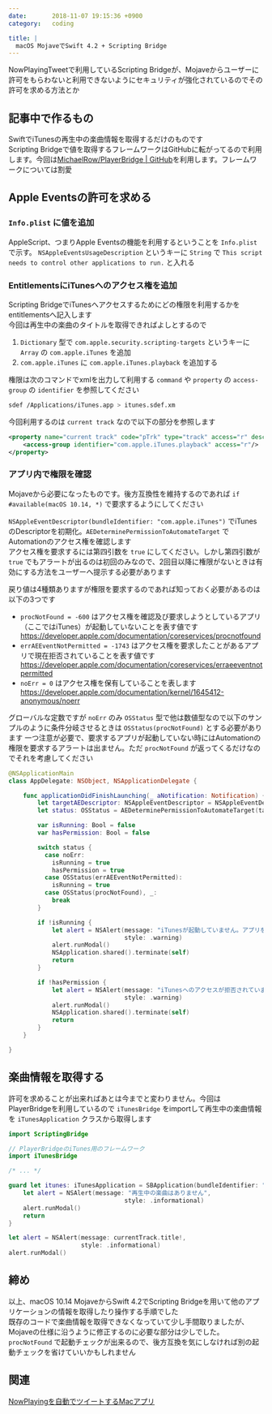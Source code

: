 ```yaml
---
date:       2018-11-07 19:15:36 +0900
category:   coding

title: |
  macOS MojaveでSwift 4.2 + Scripting Bridge
---
```


NowPlayingTweetで利用しているScripting Bridgeが、Mojaveからユーザーに許可をもらわないと利用できないようにセキュリティが強化されているのでその許可を求める方法とか

<!--more-->


## 記事中で作るもの
SwiftでiTunesの再生中の楽曲情報を取得するだけのものです  
Scripting Bridgeで値を取得するフレームワークはGitHubに転がってるので利用します。今回は[MichaelRow/PlayerBridge \| GitHub](https://github.com/MichaelRow/PlayerBridge)を利用します。フレームワークについては割愛

## Apple Eventsの許可を求める

### `Info.plist` に値を追加
AppleScript、つまりApple Eventsの機能を利用するということを `Info.plist` で示す。 `NSAppleEventsUsageDescription` というキーに `String` で `This script needs to control other applications to run.` と入れる

### EntitlementsにiTunesへのアクセス権を追加
Scripting BridgeでiTunesへアクセスするためにどの権限を利用するかをentitlementsへ記入します  
今回は再生中の楽曲のタイトルを取得できればよしとするので
1. `Dictionary` 型で `com.apple.security.scripting-targets` というキーに `Array` の `com.apple.iTunes` を追加
2. `com.apple.iTunes` に `com.apple.iTunes.playback` を追加する

権限は次のコマンドでxmlを出力して利用する `command` や `property` の `access-group` の `identifier` を参照してください
```sh
sdef /Applications/iTunes.app > itunes.sdef.xm
```

今回利用するのは `current track` なので以下の部分を参照します
```xml
<property name="current track" code="pTrk" type="track" access="r" description="the current targeted track">
    <access-group identifier="com.apple.iTunes.playback" access="r"/>
</property>
```

### アプリ内で権限を確認
Mojaveから必要になったものです。後方互換性を維持するのであれば `if #available(macOS 10.14, *)` で要求するようにしてください

`NSAppleEventDescriptor(bundleIdentifier: "com.apple.iTunes")` でiTunesのDescriptorを初期化。`AEDeterminePermissionToAutomateTarget` でAutomationのアクセス権を確認します  
アクセス権を要求するには第四引数を `true` にしてください。しかし第四引数が `true` でもアラートが出るのは初回のみなので、2回目以降に権限がないときは有効にする方法をユーザーへ提示する必要があります

戻り値は4種類ありますが権限を要求するのであれば知っておく必要があるのは以下の3つです

- `procNotFound = -600` はアクセス権を確認及び要求しようとしているアプリ（ここではiTunes）が起動していないことを表す値です  
<https://developer.apple.com/documentation/coreservices/procnotfound>
- `errAEEventNotPermitted = -1743` はアクセス権を要求したことがあるアプリで現在拒否されていることを表す値です  
<https://developer.apple.com/documentation/coreservices/erraeeventnotpermitted>
- `noErr = 0` はアクセス権を保有していることを表します  
<https://developer.apple.com/documentation/kernel/1645412-anonymous/noerr>

グローバルな定数ですが `noErr` のみ `OSStatus` 型で他は数値型なので以下のサンプルのように条件分岐させるときは `OSStatus(procNotFound)` とする必要があります
一つ注意が必要で、要求するアプリが起動していない時にはAutomationの権限を要求するアラートは出ません。ただ `procNotFound` が返ってくるだけなのでそれを考慮してください

```swift
@NSApplicationMain
class AppDelegate: NSObject, NSApplicationDelegate {

    func applicationDidFinishLaunching(_ aNotification: Notification) {
        let targetAEDescriptor: NSAppleEventDescriptor = NSAppleEventDescriptor(bundleIdentifier: "com.apple.iTunes")
        let status: OSStatus = AEDeterminePermissionToAutomateTarget(targetAEDescriptor.aeDesc, typeWildCard, typeWildCard, true)

        var isRunning: Bool = false
        var hasPermission: Bool = false

        switch status {
          case noErr:
            isRunning = true
            hasPermission = true
          case OSStatus(errAEEventNotPermitted):
            isRunning = true
          case OSStatus(procNotFound), _:
            break
        }

        if !isRunning {
            let alert = NSAlert(message: "iTunesが起動していません。アプリを終了します",
                                style: .warning)
            alert.runModal()
            NSApplication.shared().terminate(self)
            return
        }

        if !hasPermission {
            let alert = NSAlert(message: "iTunesへのアクセスが拒否されています。環境設定のセキュリティとプライバシー＞プライバシー＞オートメーションからこのアプリにiTunesへのアクセスを許可してください。アプリを終了します",
                                style: .warning)
            alert.runModal()
            NSApplication.shared().terminate(self)
            return
        }
    }

}
```

## 楽曲情報を取得する
許可を求めることが出来ればあとは今までと変わりません。今回はPlayerBridgeを利用しているので `iTunesBridge` をimportして再生中の楽曲情報を `iTunesApplication` クラスから取得します
```swift
import ScriptingBridge

// PlayerBridgeのiTunes用のフレームワーク
import iTunesBridge

/* ... */

guard let itunes: iTunesApplication = SBApplication(bundleIdentifier: "com.apple.iTunes") as? iTunesApplication, let currentTrack: iTunesTrack = itunes.currentTrack else {
    let alert = NSAlert(message: "再生中の楽曲はありません",
                                style: .informational)
    alert.runModal()
    return
}

let alert = NSAlert(message: currentTrack.title!,
                    style: .informational)
alert.runModal()
```

## 締め
以上、macOS 10.14 MojaveからSwift 4.2でScripting Bridgeを用いて他のアプリケーションの情報を取得したり操作する手順でした  
既存のコードで楽曲情報を取得できなくなっていて少し手間取りましたが、Mojaveの仕様に沿うように修正するのに必要な部分は少しでした。 `procNotFound` で起動チェックが出来るので、後方互換を気にしなければ別の起動チェックを省けていいかもしれません

## 関連
[NowPlayingを自動でツイートするMacアプリ](2018-02-06-nowplaying-tweet-for-mac.md)

